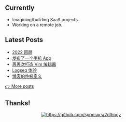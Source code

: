 <!-- <p align="center"> -->
<!--   <a href="https://2nthony.com">blog</a> · -->
<!--   <a href="https://twitter.com/_2nthony">twitter</a> · -->
<!--   <a href="https://2nthony.notion.site/Buy-2nthony-Coffee-d67a508cd58e4896bfb50c7112f93f51#606b31a245d14e2683b26690b52fc1a9">thanks</a> -->
<!-- </p> -->

## Currently

- Imagining/building SaaS projects.
- Working on a remote job.

<!-- BLOG_POSTS_START -->
## Latest Posts

- [2022 回顾](https://2nthony.com/posts/2022)
- [发布了一个手机 App](https://2nthony.com/posts/released-a-mobile-app)
- [再再次打造 Vim 编辑器](https://2nthony.com/posts/vim-again-and-again)
- [Logseq 体验](https://2nthony.com/posts/logseq)
- [博客的终极奥义](https://2nthony.com/posts/ultimate-blog)

[👉 More posts](https://2nthony.com/)
<!-- BLOG_POSTS_END -->

## Thanks!

<p align="center">
  <a href="https://github.com/sponsors/2nthony">
    <img src="https://cdn.jsdelivr.net/gh/2nthony/sponsors-image/sponsors.svg" alt="https://github.com/sponsors/2nthony" />
  </a>
</p>

